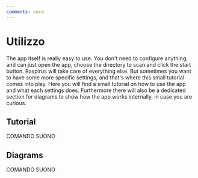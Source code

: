 ```yaml
---
comments: vero
---
```


# Utilizzo
The app itself is really easy to use. You don't need to configure anything, and can just open the app, choose the directory to scan and click the start button. Raspirus will take care of everything else. But sometimes you want to have some more specific settings, and that's where this small tutorial comes into play. Here you will find a small tutorial on how to use the app and what each settings does. Furthermore there will also be a dedicated section for diagrams to show how the app works internally, in case you are curious.

## Tutorial
COMANDO SUONO

## Diagrams
COMANDO SUONO